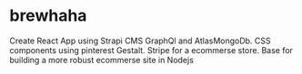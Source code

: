 # brewhaha

Create React App using Strapi CMS GraphQl and AtlasMongoDb.  CSS components using pinterest Gestalt.  Stripe for a ecommerse store. 
Base for building a more robust ecommerse site in Nodejs
